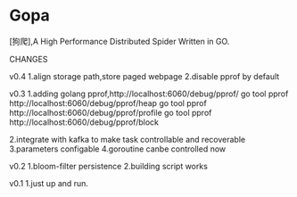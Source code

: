 # Gopa #
[狗爬],A High Performance Distributed  Spider Written in GO.

CHANGES

v0.4
1.align storage path,store paged webpage
2.disable pprof by default

v0.3
1.adding golang pprof,http://localhost:6060/debug/pprof/
    go tool pprof http://localhost:6060/debug/pprof/heap
    go tool pprof http://localhost:6060/debug/pprof/profile
    go tool pprof http://localhost:6060/debug/pprof/block

2.integrate with kafka to make task controllable and recoverable
3.parameters configable
4.goroutine canbe controlled now




v0.2
1.bloom-filter persistence
2.building script works

v0.1
1.just up and run.


